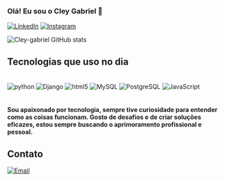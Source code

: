 ### Olá! Eu sou o Cley Gabriel 👋


[![LinkedIn](https://img.shields.io/badge/LinkedIn-0077B5?style=for-the-badge&logo=linkedin&logoColor=white)](https://www.linkedin.com/in/cley-gabriel-5b871b185/)
[![Instagram](https://img.shields.io/badge/Instagram-E4405F?style=for-the-badge&logo=instagram&logoColor=white)](https://www.instagram.com/cley_gabriel/)


![Cley-gabriel GitHub stats](https://github-readme-stats.vercel.app/api?username=Cley-gabriel&show_icons=true&theme=highcontrast)

## Tecnologias que uso no dia

<div style = "display: inline_block"><br/> 
  <img align="center" alt="python" src="https://img.shields.io/badge/Python-14354C?style=for-the-badge&logo=python&logoColor=white">
  <img align="center" alt="Django" src="https://img.shields.io/badge/Django-092E20?style=for-the-badge&logo=django&logoColor=white">
  <img align="center" alt="html5" src="https://img.shields.io/badge/HTML5-E34F26?style=for-the-badge&logo=html5&logoColor=white">
  <img align="center" alt="MySQL" src="https://img.shields.io/badge/MySQL-005C84?style=for-the-badge&logo=mysql&logoColor=white">
  <img align="center" alt="PostgreSQL" src="https://img.shields.io/badge/PostgreSQL-316192?style=for-the-badge&logo=postgresql&logoColor=white">
  <img align="center" alt="JavaScript" src="https://img.shields.io/badge/JavaScript-323330?style=for-the-badge&logo=javascript&logoColor=F7DF1E">
</div><br/>

#### Sou apaixonado por tecnologia, sempre tive curiosidade para entender como as coisas funcionam. Gosto de desafios e de criar soluções eficazes, estou sempre buscando o aprimoramento profissional e pessoal.

## Contato 
[![Email](https://img.shields.io/badge/Microsoft_Outlook-0078D4?style=for-the-badge&logo=microsoft-outlook&logoColor=white)](mailto:gabrielcley23@hotmail.com)
